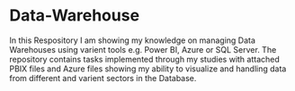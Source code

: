 # Data-Warehouse
In this Respository I am showing my knowledge on managing Data Warehouses using varient tools e.g. Power BI, Azure or SQL Server. The repository contains tasks implemented through my studies with attached PBIX files and Azure files showing my ability to visualize and handling data from different and varient sectors in the Database.
